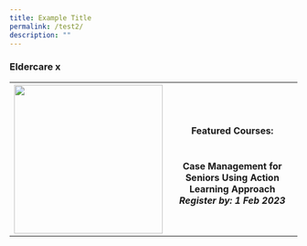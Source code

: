 ```yaml
---
title: Example Title
permalink: /test2/
description: ""
---
```

<h3><b>Eldercare x</b></h3><table><tbody>
	<tr>
	<th><img src="https://d33wubrfki0l68.cloudfront.net/e85eaca82bc23935d8f19586ce6f89f49020d0a2/e0cc2/images/website-grid.png" style="width:260px;height:260px;"></th>  
		<th><h4>Featured Courses:</h4> <br><b>Case Management for Seniors Using Action Learning Approach</b><br><i>Register by: 1 Feb 2023</i></th>

</tr></tbody></table>